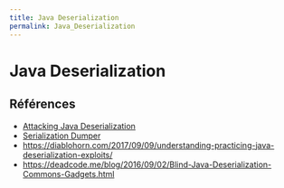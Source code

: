 ```yaml
---
title: Java Deserialization
permalink: Java_Deserialization
---
```


# Java Deserialization

## Références
- [Attacking Java Deserialization](https://nickbloor.co.uk/2017/08/13/attacking-java-deserialization/)
- [Serialization Dumper](https://github.com/NickstaDB/SerializationDumper)
- https://diablohorn.com/2017/09/09/understanding-practicing-java-deserialization-exploits/
- https://deadcode.me/blog/2016/09/02/Blind-Java-Deserialization-Commons-Gadgets.html
